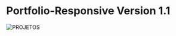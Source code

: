 # Portfolio-Responsive Version 1.1
![PROJETOS](https://user-images.githubusercontent.com/101852187/192689009-824c28e9-8bde-407c-8832-377d3fb2eabd.png)

